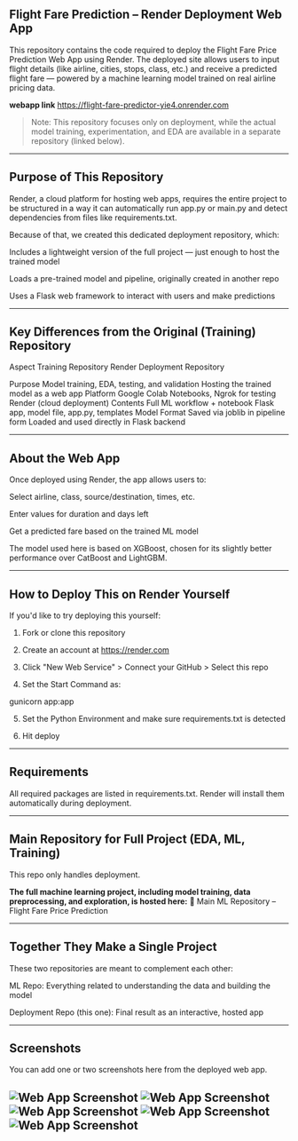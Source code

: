 ## Flight Fare Prediction – Render Deployment Web App

This repository contains the code required to deploy the Flight Fare Price Prediction Web App using Render. The deployed site allows users to input flight details (like airline, cities, stops, class, etc.) and receive a predicted flight fare — powered by a machine learning model trained on real airline pricing data.

**webapp link** https://flight-fare-predictor-yie4.onrender.com

> Note: This repository focuses only on deployment, while the actual model training, experimentation, and EDA are available in a separate repository (linked below).




---

 ## Purpose of This Repository

Render, a cloud platform for hosting web apps, requires the entire project to be structured in a way it can automatically run app.py or main.py and detect dependencies from files like requirements.txt.

Because of that, we created this dedicated deployment repository, which:

Includes a lightweight version of the full project — just enough to host the trained model

Loads a pre-trained model and pipeline, originally created in another repo

Uses a Flask web framework to interact with users and make predictions



---

## Key Differences from the Original (Training) Repository

Aspect	Training Repository	Render Deployment Repository

Purpose	Model training, EDA, testing, and validation	Hosting the trained model as a web app
Platform	Google Colab Notebooks, Ngrok for testing	Render (cloud deployment)
Contents	Full ML workflow + notebook	Flask app, model file, app.py, templates
Model Format	Saved via joblib in pipeline form	Loaded and used directly in Flask backend



---

## About the Web App

Once deployed using Render, the app allows users to:

Select airline, class, source/destination, times, etc.

Enter values for duration and days left

Get a predicted fare based on the trained ML model


The model used here is based on XGBoost, chosen for its slightly better performance over CatBoost and LightGBM.


---

## How to Deploy This on Render Yourself

If you'd like to try deploying this yourself:

1. Fork or clone this repository


2. Create an account at https://render.com


3. Click "New Web Service" > Connect your GitHub > Select this repo


4. Set the Start Command as:

gunicorn app:app


5. Set the Python Environment and make sure requirements.txt is detected


6. Hit deploy 




---

## Requirements

All required packages are listed in requirements.txt.
Render will install them automatically during deployment.


---

## Main Repository for Full Project (EDA, ML, Training)

This repo only handles deployment.

**The full machine learning project, including model training, data preprocessing, and exploration, is hosted here:**
🔗 Main ML Repository – Flight Fare Price Prediction


---

## Together They Make a Single Project

These two repositories are meant to complement each other:

 ML Repo: Everything related to understanding the data and building the model

 Deployment Repo (this one): Final result as an interactive, hosted app



---

## Screenshots 

You can add one or two screenshots here from the deployed web app.

![Web App Screenshot](screenshots/Screenshot_2025-07-07-10-48-32-188_com.opera.browser.jpg)
![Web App Screenshot](screenshots/Screenshot_2025-07-07-11-03-30-398_com.opera.browser.jpg)
![Web App Screenshot](screenshots/Screenshot_2025-07-07-11-04-10-381_com.opera.browser.jpg)
![Web App Screenshot](screenshots/Screenshot_2025-07-07-10-49-52-966_com.opera.browser.jpg) 
![Web App Screenshot](screenshots/Screenshot_2025-07-07-10-52-34-870_com.opera.browser.jpg)
---


